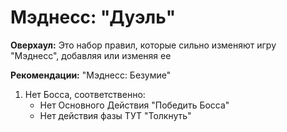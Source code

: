 # Мэднесс: "Дуэль"

**Оверхаул:** Это набор правил, которые сильно изменяют игру "Мэднесс", добавляя или изменяя ее

**Рекомендации:** "Мэднесс: Безумие"

1. Нет Босса, соответственно:
    *   Нет Основного Действия "Победить Босса"
    *   Нет действия фазы ТУТ "Толкнуть"